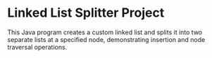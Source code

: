# Linked List Splitter Project

This Java program creates a custom linked list and splits it into two separate lists at a specified node, demonstrating insertion and node traversal operations.
